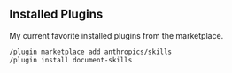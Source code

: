 ## Installed Plugins

My current favorite installed plugins from the marketplace.


```bash
/plugin marketplace add anthropics/skills
/plugin install document-skills

```